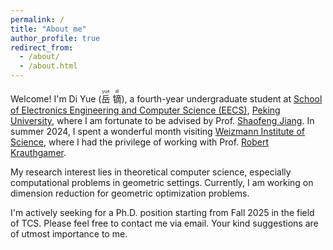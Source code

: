 ```yaml
---
permalink: /
title: "About me"
author_profile: true
redirect_from: 
  - /about/
  - /about.html
---
```


Welcome! I'm Di Yue (<ruby>岳<rt>yuè</rt></ruby>
<ruby>镝<rt>dí</rt></ruby>), 
a fourth-year undergraduate student at [School of Electronics Engineering and Computer Science (EECS)](https://eecs.pku.edu.cn/), [Peking University](https://www.pku.edu.cn/), where I am fortunate to be advised by Prof. [Shaofeng Jiang](https://www.shaofengjiang.cn/).
In summer 2024, I spent a wonderful month visiting [Weizmann Institute of Science](https://www.weizmann.ac.il/pages/), where I had the privilege of working with Prof. [Robert Krauthgamer](https://www.wisdom.weizmann.ac.il/~robi/).

My research interest lies in theoretical computer science, especially computational problems in geometric settings.
Currently, I am working on dimension reduction for geometric optimization problems.

I'm actively seeking for a Ph.D. position starting from Fall 2025 in the field of TCS.
Please feel free to contact me via email. 
Your kind suggestions are of utmost importance to me.
